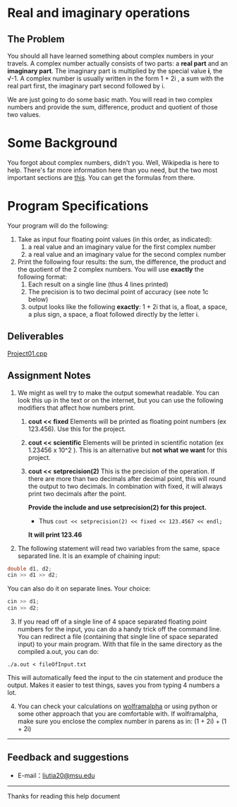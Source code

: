 # Real and imaginary operations

## The Problem

You should all have learned something about complex numbers in your travels. A complex number actually consists of two parts: a **real part** and an **imaginary part**. The imaginary part is multiplied by the special value **i**, the √-1. A complex number is usually written in the form 1 + 2i , a sum with the real part first, the imaginary part second followed by i.

We are just going to do some basic math. You will read in two complex numbers and provide the sum, difference, product and quotient of those two values.

# Some Background

You forgot about complex numbers, didn't you. Well, Wikipedia is here to help. There's far more information here than you need, but the two most important sections are [this](https://en.wikipedia.org/wiki/Complex_number#Addition_and_subtraction). You can get the formulas from there.

# Program Specifications

Your program will do the following:

1. Take as input four floating point values (in this order, as indicated):
   1. a real value and an imaginary value for the first complex number
   2. a real value and an imaginary value for the second complex number
2. Print the following four results: the sum, the difference, the product and the quotient of the 2 complex numbers. You will use **exactly** the following format:
   1. Each result on a single line (thus 4 lines printed)
   2. The precision is to two decimal point of accuracy (see note 1c below)
   3. output looks like the following **exactly**: 1 + 2i that is, a float, a space, a plus  sign, a space, a float followed directly by the letter i.

## Deliverables

[Project01.cpp](https://github.com/liutiantian233/CPP-Project/blob/master/Proj01/proj01.cpp)

## Assignment Notes

1. We might as well try to make the output somewhat readable. You can look this up in the text or on the internet, but you can use the following modifiers that affect how numbers print.
   1. **cout << fixed**
      Elements will be printed as floating point numbers (ex 123.456). Use this for the project.
   2. **cout << scientific**
      Elements will be printed in scientific notation (ex 1.23456 x 10^2 ). This is an alternative but **not what we want** for this project.
   3. **cout << setprecision(2)**
      This is the precision of the operation. If there are more than two decimals after decimal point, this will round the output to two decimals. In combination with fixed, it will always print two decimals after the point.
      
      **Provide the include and use setprecision(2) for this project.**
      
      - Thus `cout << setprecision(2) << fixed << 123.4567 << endl;`
   
      **It will print 123.46**

2. The following statement will read two variables from the same, space separated line. It is an example of chaining input:

```c++
double d1, d2;
cin >> d1 >> d2;
```

   You can also do it on separate lines. Your choice:

```c++
cin >> d1;
cin >> d2;
```

3. If you read off of a single line of 4 space separated floating point numbers for the input, you can do a handy trick off the command line. You can redirect a file (containing that single line of space separated input) to your main program. With that file in the same directory as the compiled a.out, you can do:

```
./a.out < fileOfInput.txt
```

   This will automatically feed the input to the cin statement and produce the output. Makes it easier to test things, saves you from typing 4 numbers a lot.

4. You can check your calculations on [wolframalpha](http://www.wolframalpha.com) or using python or some other approach that you are comfortable with. If wolframalpha, make sure you enclose the complex number in parens as in: (1 + 2i) + (1 + 2i)

-----

## Feedback and suggestions
- E-mail：<liutia20@msu.edu>

---------
Thanks for reading this help document
